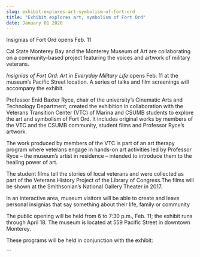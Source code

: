 ```yaml
---
slug: exhibit-explores-art-symbolism-of-fort-ord
title: "Exhibit explores art, symbolism of Fort Ord"
date: January 01 2020
---
```


 
<p>Insignias of Fort Ord opens Feb. 11</p>
<p>
  Cal State Monterey Bay and the Monterey Museum of Art are collaborating on a
  community&#45;based project featuring the voices and artwork of military
  veterans.
</p>
<p>
  <em>Insignias of Fort Ord: Art in Everyday Military Life</em> opens Feb. 11 at
  the museum’s Pacific Street location. A series of talks and film screenings
  will accompany the exhibit.
</p>
<p>
  Professor Enid Baxter Ryce, chair of the university’s Cinematic Arts and
  Technology Department, created the exhibition in collaboration with the
  Veterans Transition Center &#40;VTC&#41; of Marina and CSUMB students to
  explore the art and symbolism of Fort Ord. It includes original works by
  members of the VTC and the CSUMB community, student films and Professor Ryce’s
  artwork.
</p>
<p>
  The work produced by members of the VTC is part of an art therapy program
  where veterans engage in hands&#45;on art activities led by Professor Ryce –
  the museum’s artist in residence – intended to introduce them to the healing
  power of art.
</p>
<p>
  The student films tell the stories of local veterans and were collected as
  part of the Veterans History Project of the Library of Congress.The films will
  be shown at the Smithsonian’s National Gallery Theater in 2017.
</p>
<p>
  In an interactive area, museum visitors will be able to create and leave
  personal insignias that say something about their life, family or community
</p>
<p>
  The public opening will be held from 6 to 7:30 p.m., Feb. 11; the exhibit runs
  through April 18. The museum is located at 559 Pacific Street in downtown
  Monterey.
</p>
<p>These programs will be held in conjunction with the exhibit:</p>
```
